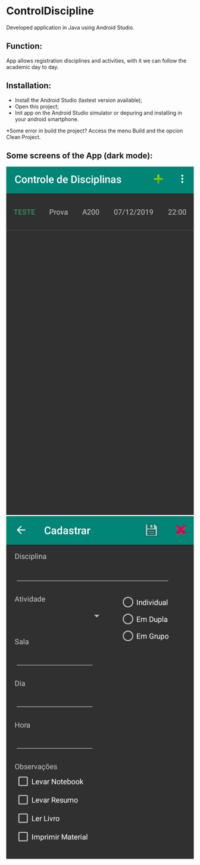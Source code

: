 # ControlDiscipline

Developed application in Java using Android Studio. 


## Function: 
App allows registration disciplines and activities, with it we can follow the academic day to day. 


## Installation:
- Install the Android Studio (lastest version available);
- Open this project;
- Init app on the Android Studio simulator or depuring and installing in your android smartphone.



*Some error in build the project? Access the menu Build and the opcion Clean Project.


## Some screens of the App (dark mode):
![Home Screen](https://github.com/gabrieldss/ControlDiscipline/blob/master/Tela%20Home.jpg)
![Registration Screen](https://github.com/gabrieldss/ControlDiscipline/blob/master/Tela%20Cadastro.jpg)
